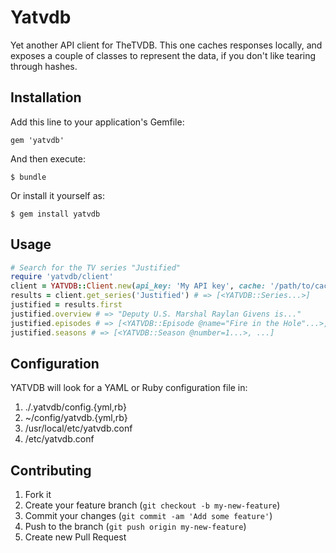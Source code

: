 # Yatvdb

Yet another API client for TheTVDB. This one caches responses locally, and
exposes a couple of classes to represent the data, if you don't like tearing
through hashes.

## Installation

Add this line to your application's Gemfile:

    gem 'yatvdb'

And then execute:

    $ bundle

Or install it yourself as:

    $ gem install yatvdb

## Usage

```ruby
# Search for the TV series "Justified"
require 'yatvdb/client'
client = YATVDB::Client.new(api_key: 'My API key', cache: '/path/to/cache')
results = client.get_series('Justified') # => [<YATVDB::Series...>]
justified = results.first
justified.overview # => "Deputy U.S. Marshal Raylan Givens is..."
justified.episodes # => [<YATVDB::Episode @name="Fire in the Hole"...>, ...]
justified.seasons # => [<YATVDB::Season @number=1...>, ...]
```

## Configuration

YATVDB will look for a YAML or Ruby configuration file in:

1. ./.yatvdb/config.{yml,rb}
2. ~/config/yatvdb.{yml,rb}
3. /usr/local/etc/yatvdb.conf
4. /etc/yatvdb.conf

## Contributing

1. Fork it
2. Create your feature branch (`git checkout -b my-new-feature`)
3. Commit your changes (`git commit -am 'Add some feature'`)
4. Push to the branch (`git push origin my-new-feature`)
5. Create new Pull Request
